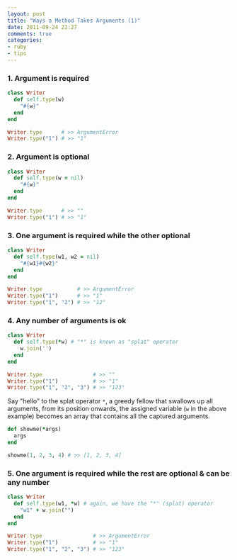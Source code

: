 ```yaml
---
layout: post
title: "Ways a Method Takes Arguments (1)"
date: 2011-09-24 22:27
comments: true
categories: 
- ruby
- tips
---
```


### 1. Argument is required

``` ruby
class Writer
  def self.type(w)
    "#{w}"
  end
end

Writer.type      # >> ArgumentError
Writer.type("1") # >> "1"
```

### 2. Argument is optional

``` ruby
class Writer
  def self.type(w = nil)
    "#{w}"
  end
end

Writer.type      # >> ""
Writer.type("1") # >> "1"
```

### 3. One argument is required while the other optional

``` ruby
class Writer
  def self.type(w1, w2 = nil)
    "#{w1}#{w2}"
  end
end

Writer.type           # >> ArgumentError
Writer.type("1")      # >> "1"
Writer.type("1", "2") # >> "12"
```

### 4. Any number of arguments is ok

``` ruby
class Writer
  def self.type(*w) # "*" is known as "splat" operator
    w.join('')
  end
end

Writer.type                # >> ""
Writer.type("1")           # >> "1"
Writer.type("1", "2", "3") # >> "123"
```

Say "hello" to the splat operator `*`, a greedy fellow that swallows up all
arguments, from its position onwards, the assigned variable (`w` in the
above example) becomes an array that contains all the captured arguments.

``` ruby
def showme(*args)
  args
end

showme(1, 2, 3, 4) # >> [1, 2, 3, 4]
```

### 5. One argument is required while the rest are optional & can be any number

``` ruby
class Writer
  def self.type(w1, *w) # again, we have the "*" (splat) operator
    "w1" + w.join("")
  end
end

Writer.type                # >> ArgumentError
Writer.type("1")           # >> "1"
Writer.type("1", "2", "3") # >> "123"
```


